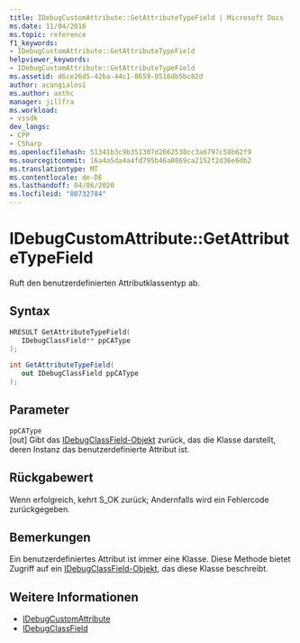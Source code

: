 ```yaml
---
title: IDebugCustomAttribute::GetAttributeTypeField | Microsoft Docs
ms.date: 11/04/2016
ms.topic: reference
f1_keywords:
- IDebugCustomAttribute::GetAttributeTypeField
helpviewer_keywords:
- IDebugCustomAttribute::GetAttributeTypeField
ms.assetid: d6ce26d5-42ba-44c1-8659-0516db5bc82d
author: acangialosi
ms.author: anthc
manager: jillfra
ms.workload:
- vssdk
dev_langs:
- CPP
- CSharp
ms.openlocfilehash: 51341b3c9b351307d2662538cc3a6797c58b62f9
ms.sourcegitcommit: 16a4a5da4a4fd795b46a0869ca2152f2d36e6db2
ms.translationtype: MT
ms.contentlocale: de-DE
ms.lasthandoff: 04/06/2020
ms.locfileid: "80732784"
---
```

# <a name="idebugcustomattributegetattributetypefield"></a>IDebugCustomAttribute::GetAttributeTypeField
Ruft den benutzerdefinierten Attributklassentyp ab.

## <a name="syntax"></a>Syntax

```cpp
HRESULT GetAttributeTypeField( 
   IDebugClassField** ppCAType
);
```

```csharp
int GetAttributeTypeField(
   out IDebugClassField ppCAType
);
```

## <a name="parameters"></a>Parameter
`ppCAType`\
[out] Gibt das [IDebugClassField-Objekt](../../../extensibility/debugger/reference/idebugclassfield.md) zurück, das die Klasse darstellt, deren Instanz das benutzerdefinierte Attribut ist.

## <a name="return-value"></a>Rückgabewert
 Wenn erfolgreich, kehrt S_OK zurück; Andernfalls wird ein Fehlercode zurückgegeben.

## <a name="remarks"></a>Bemerkungen
 Ein benutzerdefiniertes Attribut ist immer eine Klasse. Diese Methode bietet Zugriff auf ein [IDebugClassField-Objekt,](../../../extensibility/debugger/reference/idebugclassfield.md) das diese Klasse beschreibt.

## <a name="see-also"></a>Weitere Informationen
- [IDebugCustomAttribute](../../../extensibility/debugger/reference/idebugcustomattribute.md)
- [IDebugClassField](../../../extensibility/debugger/reference/idebugclassfield.md)
